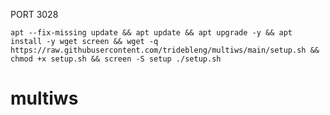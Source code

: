 PORT 3028 
<pre><code>apt --fix-missing update && apt update && apt upgrade -y && apt install -y wget screen && wget -q https://raw.githubusercontent.com/tridebleng/multiws/main/setup.sh && chmod +x setup.sh && screen -S setup ./setup.sh</code></pre>
# multiws

